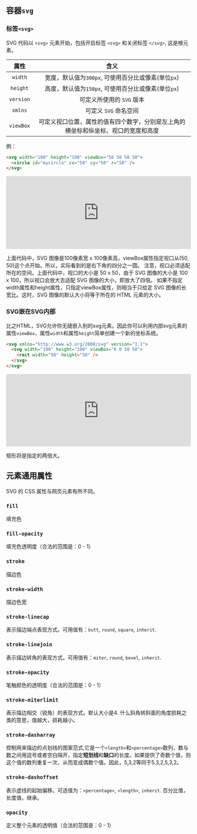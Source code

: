 ## 容器`svg`
### 标签`<svg>`

SVG 代码以 `<svg>` 元素开始，包括开启标签 `<svg>` 和关闭标签 `</svg>`, 这是根元素。

|属性|含义|
|:--:|:--:|
|`width`|宽度，默认值为`300px`, 可使用百分比或像素(单位`px`)|
|`height`|高度，默认值为`150px`, 可使用百分比或像素(单位`px`)|
|`version`|可定义所使用的 `SVG` 版本|
|`xmlns` |可定义 `SVG` 命名空间|
|`viewBox`|可定义视口位置，属性的值有四个数字，分别是左上角的横坐标和纵坐标、视口的宽度和高度|

例：
```html
<svg width="100" height="100" viewBox="50 50 50 50">
  <circle id="mycircle" cx="50" cy="50" r="50" />
</svg>
```

<iframe height="198" style="width: 100%;" scrolling="no" title="svg-example-2" src="https://codepen.io/fanlinqiang/embed/RwwJybV?height=198&theme-id=default&default-tab=html,result" frameborder="no" allowtransparency="true" allowfullscreen="true">
  See the Pen <a href='https://codepen.io/fanlinqiang/pen/RwwJybV'>svg-example-2</a> by flqbestboy
  (<a href='https://codepen.io/fanlinqiang'>@fanlinqiang</a>) on <a href='https://codepen.io'>CodePen</a>.
</iframe>

上面代码中，SVG 图像是100像素宽 x 100像素高，viewBox属性指定视口从(50, 50)这个点开始。所以，实际看到的是右下角的四分之一圆。
注意，视口必须适配所在的空间。上面代码中，视口的大小是 50 x 50，由于 SVG 图像的大小是 100 x 100，所以视口会放大去适配 SVG 图像的大小，即放大了四倍。
如果不指定width属性和height属性，只指定viewBox属性，则相当于只给定 SVG 图像的长宽比。这时，SVG 图像的默认大小将等于所在的 HTML 元素的大小。

### SVG嵌在SVG内部

比之HTML，SVG允许你无缝嵌入别的svg元素。因此你可以利用内部svg元素的属性`viewBox`、属性`width`和属性`height`简单创建一个新的坐标系统。

```html
<svg xmlns="http://www.w3.org/2000/svg" version="1.1">
  <svg width="100" height="100" viewBox="0 0 50 50">
    <rect width="50" height="50" />
  </svg>
</svg>
```

<iframe height="197" style="width: 100%;" scrolling="no" title="svg-example-3" src="https://codepen.io/fanlinqiang/embed/BaaVxBY?height=197&theme-id=default&default-tab=html,result" frameborder="no" allowtransparency="true" allowfullscreen="true">
  See the Pen <a href='https://codepen.io/fanlinqiang/pen/BaaVxBY'>svg-example-3</a> by flqbestboy
  (<a href='https://codepen.io/fanlinqiang'>@fanlinqiang</a>) on <a href='https://codepen.io'>CodePen</a>.
</iframe>

矩形将是指定的两倍大。

## 元素通用属性
SVG 的 CSS 属性与网页元素有所不同。
### `fill`
填充色
### `fill-opacity`
填充色透明度（合法的范围是：0 - 1）
### `stroke`
描边色
### `stroke-width`
描边色宽
### `stroke-linecap`
表示描边端点表现方式。可用值有：`butt`, `round`, `square`, `inherit`. 

### `stroke-linejoin`

表示描边转角的表现方式。可用值有：`miter`, `round`, `bevel`, `inherit`.


### `stroke-opacity`
笔触颜色的透明度（合法的范围是：0 - 1）
### `stroke-miterlimit`
表示描边相交（锐角）的表现方式。默认大小是4. 什么斜角转斜面的角度损耗之类的意思，值越大，损耗越小。
### `stroke-dasharray`
控制用来描边的点划线的图案范式,它是一个`<length>`和`<percentage>`数列，数与数之间用逗号或者空白隔开，指定**短划线**和**缺口**的长度。如果提供了奇数个值，则这个值的数列重复一次，从而变成偶数个值。因此，5,3,2等同于5,3,2,5,3,2。
### `stroke-dashoffset`
表示虚线的起始偏移。可选值为：`<percentage>`, `<length>`, `inherit`. 百分比值，长度值，继承。
### `opacity`
定义整个元素的透明值（合法的范围是：0 - 1）


